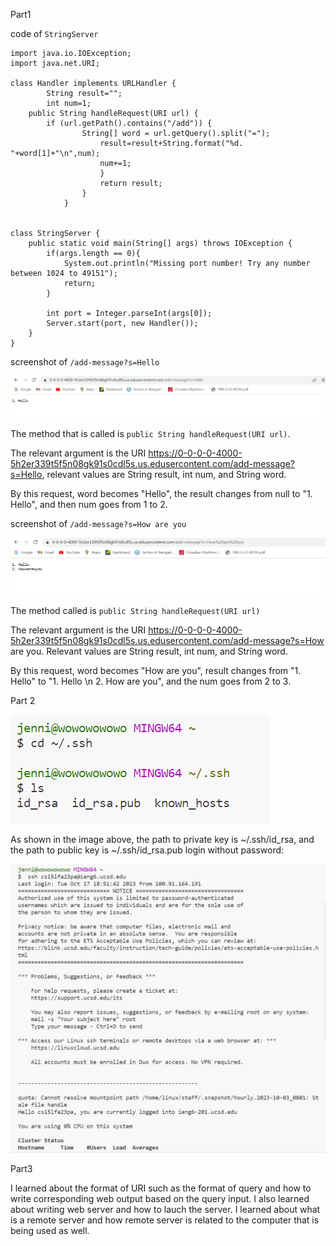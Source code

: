 Part1

code of ```StringServer```
```
import java.io.IOException;
import java.net.URI;

class Handler implements URLHandler {
        String result="";
        int num=1;
    public String handleRequest(URI url) {
        if (url.getPath().contains("/add")) {
                String[] word = url.getQuery().split("=");
                    result=result+String.format("%d. "+word[1]+"\n",num);
                    num+=1;
                    }
                    return result;
                }
            }


class StringServer {
    public static void main(String[] args) throws IOException {
        if(args.length == 0){
            System.out.println("Missing port number! Try any number between 1024 to 49151");
            return;
        }

        int port = Integer.parseInt(args[0]);
        Server.start(port, new Handler());
    }
}
```
screenshot of ```/add-message?s=Hello```

![image](hello.png)

The method that is called is ```public String handleRequest(URI url)```.

The relevant argument is the URI https://0-0-0-0-4000-5h2er339t5f5n08gk91s0cdl5s.us.edusercontent.com/add-message?s=Hello, relevant values are String result, int num, and String word. 

By this request, word becomes "Hello", the result changes from null to "1. Hello", and then num goes from 1 to 2.

screenshot of ```/add-message?s=How are you```

![image](howareyou.png)

The method called is ```public String handleRequest(URI url)```

The relevant argument is the URI https://0-0-0-0-4000-5h2er339t5f5n08gk91s0cdl5s.us.edusercontent.com/add-message?s=How are you. Relevant values are String result, int num, and String word.

By this request, word becomes "How are you", result changes from "1. Hello" to "1. Hello \n 2. How are you", and the num goes from 2 to 3.

Part 2

![image](path.png)

As shown in the image above, the path to private key is ~/.ssh/id_rsa, and the path to public key is ~/.ssh/id_rsa.pub
login without password:

![image](login.jpg)

Part3

I learned about the format of URI such as the format of query and how to write corresponding web output based on the query input. I also learned about writing web server and how to lauch the server. I learned about what is a remote server and how remote server is related to the computer that is being used as well. 

